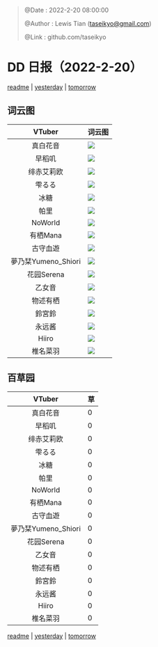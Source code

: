> @Date    : 2022-2-20 08:00:00
>
> @Author  : Lewis Tian (taseikyo@gmail.com)
>
> @Link    : github.com/taseikyo

# DD 日报（2022-2-20）

[readme](../README.md) | [yesterday](2022-2-19.md) | [tomorrow](2022-2-21.md)

## 词云图

|VTuber|词云图|
|:-:|-|
|真白花音|![](../../images/daily/21402309_2022-2-20_purge_wordcloud.png)|
|早稻叽|![](../../images/daily/41682_2022-2-20_purge_wordcloud.png)|
|绯赤艾莉欧|![](../../images/daily/21396545_2022-2-20_purge_wordcloud.png)|
|雫るる|![](../../images/daily/21013446_2022-2-20_purge_wordcloud.png)|
|冰糖|![](../../images/daily/876396_2022-2-20_purge_wordcloud.png)|
|帕里|![](../../images/daily/4895312_2022-2-20_purge_wordcloud.png)|
|NoWorld|![](../../images/daily/21448649_2022-2-20_purge_wordcloud.png)|
|有栖Mana|![](../../images/daily/6542258_2022-2-20_purge_wordcloud.png)|
|古守血遊|![](../../images/daily/8725120_2022-2-20_purge_wordcloud.png)|
|夢乃栞Yumeno_Shiori|![](../../images/daily/14052636_2022-2-20_purge_wordcloud.png)|
|花园Serena|![](../../images/daily/14327465_2022-2-20_purge_wordcloud.png)|
|乙女音|![](../../images/daily/21320551_2022-2-20_purge_wordcloud.png)|
|物述有栖|![](../../images/daily/21449083_2022-2-20_purge_wordcloud.png)|
|鈴宮鈴|![](../../images/daily/21685677_2022-2-20_purge_wordcloud.png)|
|永远酱|![](../../images/daily/21701071_2022-2-20_purge_wordcloud.png)|
|Hiiro|![](../../images/daily/21919321_2022-2-20_purge_wordcloud.png)|
|椎名菜羽|![](../../images/daily/22347054_2022-2-20_purge_wordcloud.png)|

## 百草园

|VTuber|草|
|:-:|-|
|真白花音|0|
|早稻叽|0|
|绯赤艾莉欧|0|
|雫るる|0|
|冰糖|0|
|帕里|0|
|NoWorld|0|
|有栖Mana|0|
|古守血遊|0|
|夢乃栞Yumeno_Shiori|0|
|花园Serena|0|
|乙女音|0|
|物述有栖|0|
|鈴宮鈴|0|
|永远酱|0|
|Hiiro|0|
|椎名菜羽|0|

[readme](../README.md) | [yesterday](2022-2-19.md) | [tomorrow](2022-2-21.md)
